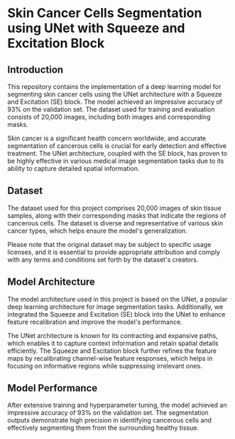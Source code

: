 # Skin Cancer Cells Segmentation using UNet with Squeeze and Excitation Block

## Introduction

This repository contains the implementation of a deep learning model for segmenting skin cancer cells using the UNet architecture with a Squeeze and Excitation (SE) block. The model achieved an impressive accuracy of 93% on the validation set. The dataset used for training and evaluation consists of 20,000 images, including both images and corresponding masks.

Skin cancer is a significant health concern worldwide, and accurate segmentation of cancerous cells is crucial for early detection and effective treatment. The UNet architecture, coupled with the SE block, has proven to be highly effective in various medical image segmentation tasks due to its ability to capture detailed spatial information.

## Dataset

The dataset used for this project comprises 20,000 images of skin tissue samples, along with their corresponding masks that indicate the regions of cancerous cells. The dataset is diverse and representative of various skin cancer types, which helps ensure the model's generalization.

Please note that the original dataset may be subject to specific usage licenses, and it is essential to provide appropriate attribution and comply with any terms and conditions set forth by the dataset's creators.

## Model Architecture

The model architecture used in this project is based on the UNet, a popular deep learning architecture for image segmentation tasks. Additionally, we integrated the Squeeze and Excitation (SE) block into the UNet to enhance feature recalibration and improve the model's performance.

The UNet architecture is known for its contracting and expansive paths, which enables it to capture context information and retain spatial details efficiently. The Squeeze and Excitation block further refines the feature maps by recalibrating channel-wise feature responses, which helps in focusing on informative regions while suppressing irrelevant ones.

## Model Performance

After extensive training and hyperparameter tuning, the model achieved an impressive accuracy of 93% on the validation set. The segmentation outputs demonstrate high precision in identifying cancerous cells and effectively segmenting them from the surrounding healthy tissue.



